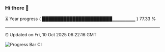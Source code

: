 ### Hi there 👋

⏳ Year progress { ███████████████████████▁▁▁▁▁▁▁ } 77.33 %

---

⏰ Updated on Fri, 10 Oct 2025 06:22:16 GMT

![Progress Bar CI](https://github.com/liununu/liununu/workflows/Progress%20Bar%20CI/badge.svg)
